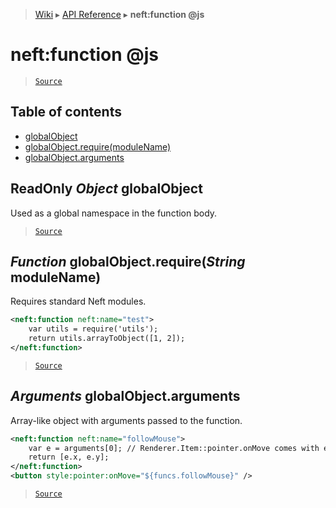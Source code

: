 > [Wiki](Home) ▸ [API Reference](API-Reference) ▸ **neft:function @js**

neft:function @js
=================

> [`Source`](/Neft-io/neft/tree/master/src/document/func.litcoffee#neftfunction-js)

## Table of contents
  * [globalObject](#readonly-object-globalobject)
  * [globalObject.require(moduleName)](#function-globalobjectrequirestring-modulename)
  * [globalObject.arguments](#arguments-globalobjectarguments)

ReadOnly *Object* globalObject
------------------------------

Used as a global namespace in the function body.

> [`Source`](/Neft-io/neft/tree/master/src/document/func.litcoffee#readonly-object-globalobject)

*Function* globalObject.require(*String* moduleName)
----------------------------------------------------

Requires standard Neft modules.
```xml
<neft:function neft:name="test">
    var utils = require('utils');
    return utils.arrayToObject([1, 2]);
</neft:function>
```

> [`Source`](/Neft-io/neft/tree/master/src/document/func.litcoffee#function-globalobjectrequirestring-modulename)

*Arguments* globalObject.arguments
----------------------------------

Array-like object with arguments passed to the function.
```xml
<neft:function neft:name="followMouse">
    var e = arguments[0]; // Renderer.Item::pointer.onMove comes with event argument
    return [e.x, e.y];
</neft:function>
<button style:pointer:onMove="${funcs.followMouse}" />
```

> [`Source`](/Neft-io/neft/tree/master/src/document/func.litcoffee#arguments-globalobjectarguments)


